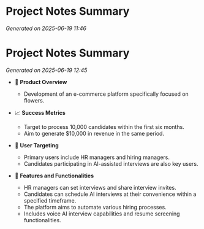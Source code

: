 # Project Notes Summary

*Generated on 2025-06-19 11:46*

# Project Notes Summary

*Generated on 2025-06-19 12:45*

- 🌸 **Product Overview**
  - Development of an e-commerce platform specifically focused on flowers.
  
- 📈 **Success Metrics**
  - Target to process 10,000 candidates within the first six months.
  - Aim to generate $10,000 in revenue in the same period.
  
- 🎯 **User Targeting**
  - Primary users include HR managers and hiring managers.
  - Candidates participating in AI-assisted interviews are also key users.

- 📅 **Features and Functionalities**
  - HR managers can set interviews and share interview invites.
  - Candidates can schedule AI interviews at their convenience within a specified timeframe.
  - The platform aims to automate various hiring processes.
  - Includes voice AI interview capabilities and resume screening functionalities.